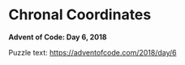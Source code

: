 # Chronal Coordinates

**Advent of Code: Day 6, 2018**

Puzzle text: https://adventofcode.com/2018/day/6
